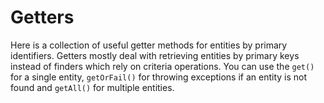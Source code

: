 # Getters

Here is a collection of useful getter methods for entities by primary identifiers. Getters mostly deal with retrieving entities by primary keys instead of finders which rely on criteria operations. You can use the `get()` for a single entity, `getOrFail()` for throwing exceptions if an entity is not found and `getAll()` for multiple entities.
